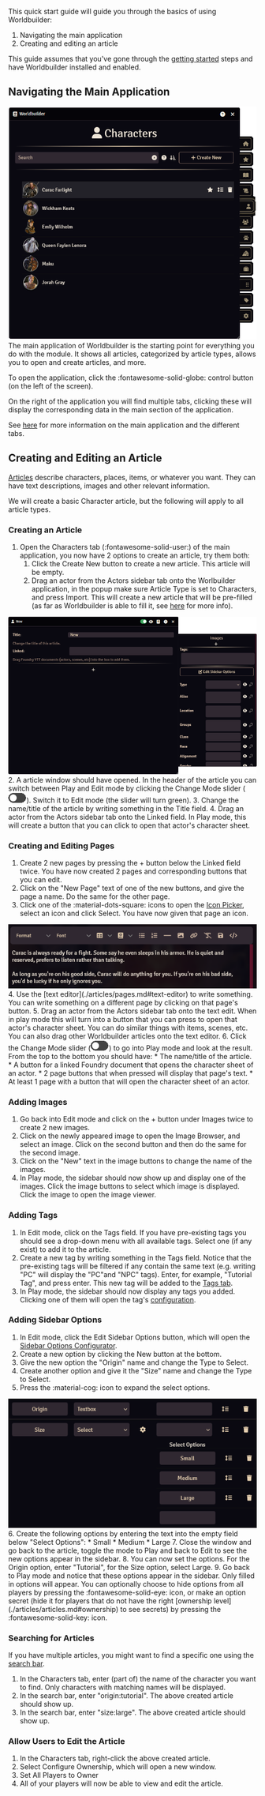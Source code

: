 This quick start guide will guide you through the basics of using Worldbuilder:

1. Navigating the main application
2. Creating and editing an article

This guide assumes that you've gone through the [getting started](./gettingStarted.md) steps and have Worldbuilder installed and enabled.

## Navigating the Main Application
<div class="imgContainer"><img src="../img/mainApp/articles.png"></div>
The main application of Worldbuilder is the starting point for everything you do with the module. It shows all articles, categorized by article types, allows you to open and create articles, and more.

To open the application, click the :fontawesome-solid-globe: control button (on the left of the screen).

On the right of the application you will find multiple tabs, clicking these will display the corresponding data in the main section of the application.

See [here](./mainApplication/mainApplication.md) for more information on the main application and the different tabs.

<div class="clear"></div>

## Creating and Editing an Article
[Articles](./articles/articles.md) describe characters, places, items, or whatever you want. They can have text descriptions, images and other relevant information.

We will create a basic Character article, but the following will apply to all article types.

### Creating an Article
1. Open the Characters tab (:fontawesome-solid-user:) of the main application, you now have 2 options to create an article, try them both:
    1. Click the Create New button to create a new article. This article will be empty.
    2. Drag an actor from the Actors sidebar tab onto the Worlbuilder application, in the popup make sure Article Type is set to Characters, and press Import. This will create a new article that will be pre-filled (as far as Worldbuilder is able to fill it, see [here](./articles/articles.md#document-import) for more info).
<div class="imgContainer"><img src="../img/article/newArticle.png"></div>
2. A article window should have opened. In the header of the article you can switch between Play and Edit mode by clicking the Change Mode slider (<img src="../img/article/playEditButton.png">). Switch it to Edit mode (the slider will turn green).
3. Change the name/title of the article by writing something in the Title field.
4. Drag an actor from the Actors sidebar tab onto the Linked field. In Play mode, this will create a button that you can click to open that actor's character sheet.

### Creating and Editing Pages
1. Create 2 new pages by pressing the + button below the Linked field twice. You have now created 2 pages and corresponding buttons that you can edit.
2. Click on the "New Page" text of one of the new buttons, and give the page a name. Do the same for the other page.
3. Click one of the :material-dots-square: icons to open the [Icon Picker](./articles/pages.md#icon-picker), select an icon and click Select. You have now given that page an icon.
<div class="imgContainer"><img src="../img/article/textEditor.png"></div>
4. Use the [text editor](./articles/pages.md#text-editor) to write something. You can write something on a different page by clicking on that page's button.
5. Drag an actor from the Actors sidebar tab onto the text edit. When in play mode this will turn into a button that you can press to open that actor's character sheet. You can do similar things with items, scenes, etc. You can also drag other Worldbuilder articles onto the text editor.
6. Click the Change Mode slider (<img src="../img/article/playEditButton.png">) to go into Play mode and look at the result. From the top to the bottom you should have:
    * The name/title of the article.
    * A button for a linked Foundry document that opens the character sheet of an actor.
    * 2 page buttons that when pressed will display that page's text.
    * At least 1 page with a button that will open the character sheet of an actor.

### Adding Images
1. Go back into Edit mode and click on the + button under Images twice to create 2 new images.
2. Click on the newly appeared image to open the Image Browser, and select an image. Click on the second button and then do the same for the second image.
3. Click on the "New" text in the image buttons to change the name of the images.
4. In Play mode, the sidebar should now show up and display one of the images. Click the image buttons to select which image is displayed. Click the image to open the image viewer.

### Adding Tags
1. In Edit mode, click on the Tags field. If you have pre-existing tags you should see a drop-down menu with all available tags. Select one (if any exist) to add it to the article.
2. Create a new tag by writing something in the Tags field. Notice that the pre-existing tags will be filtered if any contain the same text (e.g. writing "PC" will display the "PC"and "NPC" tags). Enter, for example, "Tutorial Tag", and press enter. This new tag will be added to the [Tags tab](./tags.md#tags-tab).
3. In Play mode, the sidebar should now display any tags you added. Clicking one of them will open the tag's [configuration](./tags.md#tag-configuration).

### Adding Sidebar Options
1. In Edit mode, click the Edit Sidebar Options button, which will open the [Sidebar Options Configurator](./articles/sidebarOptions.md).
2. Create a new option by clicking the New button at the bottom.
3. Give the new option the "Origin" name and change the Type to Select.
4. Create another option and give it the "Size" name and change the Type to Select.
5. Press the :material-cog: icon to expand the select options.
<div class="imgContainer"><img src="../img/article/selectOptions.png"></div>
6. Create the following options by entering the text into the empty field below "Select Options":
    * Small
    * Medium
    * Large
7. Close the window and go back to the article, toggle the mode to Play and back to Edit to see the new options appear in the sidebar.
8. You can now set the options. For the Origin option, enter "Tutorial", for the Size option, select Large.
9. Go back to Play mode and notice that these options appear in the sidebar. Only filled in options will appear. You can optionally choose to hide options from all players by pressing the :fontawesome-solid-eye: icon, or make an option secret (hide it for players that do not have the right [ownership level](./articles/articles.md#ownership) to see secrets) by pressing the :fontawesome-solid-key: icon.

### Searching for Articles
If you have multiple articles, you might want to find a specific one using the [search bar](./mainApplication/searching.md).

1. In the Characters tab, enter (part of) the name of the character you want to find. Only characters with matching names will be displayed.
2. In the search bar, enter "origin:tutorial". The above created article should show up.
3. In the search bar, enter "size:large". The above created article should show up.

### Allow Users to Edit the Article
1. In the Characters tab, right-click the above created article.
2. Select Configure Ownership, which will open a new window.
3. Set All Players to Owner
4. All of your players will now be able to view and edit the article.